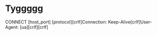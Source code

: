 # Tyggggg
CONNECT [host_port] [protocol][crlf]Connection: Keep-Alive[crlf]User-Agent: [ua][crlf][crlf]
